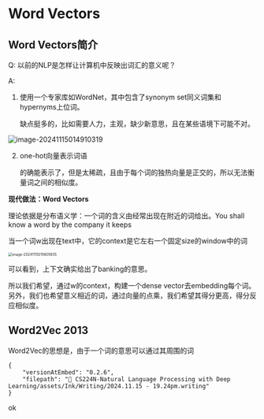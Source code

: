 # Word Vectors

## Word Vectors简介

Q: 以前的NLP是怎样让计算机中反映出词汇的意义呢？

A: 

1. 使用一个专家库如WordNet，其中包含了synonym set同义词集和hypernyms上位词。

   缺点挺多的，比如需要人力，主观，缺少新意思，且在某些语境下可能不对。

<img src="./assets/image-20241115014910319.png" alt="image-20241115014910319" />

2. one-hot向量表示词语

   的确能表示了，但是太稀疏，且由于每个词的独热向量是正交的，所以无法衡量词之间的相似度。

**现代做法：Word Vectors**

理论依据是分布语义学：一个词的含义由经常出现在附近的词给出。You shall know a word by the company it keeps

当一个词w出现在text中，它的context是它左右一个固定size的window中的词

<img src="./assets/image-20241115015605935.png" alt="image-20241115015605935" style="zoom:50%;" />

可以看到，上下文确实给出了banking的意思。

所以我们希望，通过w的context，构建一个dense vector去embedding每个词。另外，我们也希望意义相近的词，通过向量的点乘，我们希望其得分更高，得分反应相似度。

## Word2Vec 2013

Word2Vec的思想是，由于一个词的意思可以通过其周围的词

```handwritten-ink
{
	"versionAtEmbed": "0.2.6",
	"filepath": "💬 CS224N-Natural Language Processing with Deep Learning/assets/Ink/Writing/2024.11.15 - 19.24pm.writing"
}
```
ok


